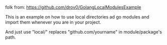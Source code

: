 folk from: https://github.com/drov0/GolangLocalModulesExample

This is an example on how to use local directories ad go modules and import them whenever you are in your project.

And just use "local/" replaces "github.com/yourname" in module/package's path.
